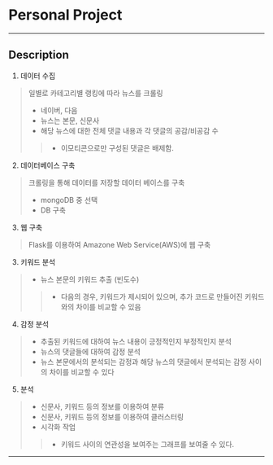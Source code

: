 # Personal Project   
---------------------------  
## Description  
1. 데이터 수집  
>  일별로 카테고리별 랭킹에 따라 뉴스를 크롤링  
> * 네이버, 다음  
> * 뉴스는 본문,  신문사  
> * 해당 뉴스에 대한 전체 댓글 내용과 각 댓글의 공감/비공감 수
>> * 이모티콘으로만 구성된 댓글은 배제함.

2. 데이터베이스 구축  
> 크롤링을 통해 데이터를 저장할 데이터 베이스를 구축  
> * mongoDB 중 선택  
> * DB 구축  

3. 웹 구축  
> Flask를 이용하여 Amazone Web Service(AWS)에 웹 구축

3. 키워드 분석  
> * 뉴스 본문의 키워드 추출 (빈도수)  
>> * 다음의 경우, 키워드가 제시되어 있으며, 추가 코드로 만들어진 키워드와의 차이를 비교할 수 있음  

4. 감정 분석  
> * 추출된 키워드에 대하여 뉴스 내용이 긍정적인지 부정적인지 분석  
> * 뉴스의 댓글들에 대하여 감정 분석  
> * 뉴스 본문에서의 분석되는 감정과 해당 뉴스의 댓글에서 분석되는 감정 사이의 차이를 비교할 수 있다    

5. 분석  
> * 신문사, 키워드 등의 정보를 이용하여 분류  
> * 신문사, 키워드 등의 정보를 이용하여 클러스터링  
> * 시각화 작업  
>> * 키워드 사이의 연관성을 보여주는 그래프를 보여줄 수 있다.   
---------------------------  
